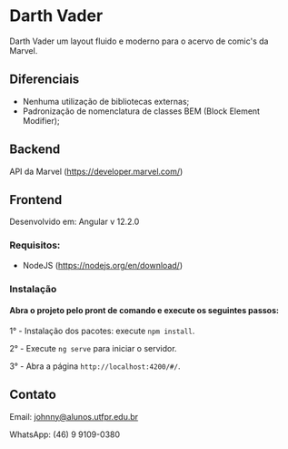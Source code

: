# Darth Vader
Darth Vader um layout fluido e moderno para o acervo de comic's da Marvel.

## Diferenciais
- Nenhuma utilização de bibliotecas externas;
- Padronização de nomenclatura de classes BEM (Block Element Modifier);

## Backend
API da Marvel (https://developer.marvel.com/)

## Frontend

Desenvolvido em: Angular v 12.2.0

### Requisitos:

- NodeJS (https://nodejs.org/en/download/)

### Instalação
#### Abra o projeto pelo pront de comando e execute os seguintes passos:

1° - Instalação dos pacotes: execute `npm install`.

2° - Execute `ng serve` para iniciar o servidor.

3° - Abra a página `http://localhost:4200/#/`.

## Contato
Email: johnny@alunos.utfpr.edu.br

WhatsApp: (46) 9 9109-0380